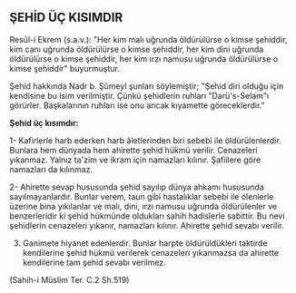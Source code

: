 ## ŞEHİD ÜÇ KISIMDIR

Resûl-i Ekrem (s.a.v.): "Her kim malı uğrunda öldürülürse o kimse şehiddir, kim canı uğrunda öldürülürse o kimse şehiddir, her kim dini uğrun­da öldürülürse o kimse şehiddir, her kim ırzı namusu uğrunda öldürülürse o kimse şehiddir" buyurmuştur.

Şehid hakkında Nadr b. Şûmeyl şunları söyle­miştir; "Şehid diri olduğu için kendisine bu isim verilmiştir. Çünkü şehidlerin ruhları "Darü's-Selam"ı görürler. Başkalarının ruhları ise onu ancak kıyamette göreceklerdir."

**Şehid üç kısımdır:**

1- Kafirlerle harb ederken harb âletlerinden bi­ri sebebi ile öldürülenlerdir. Bunlara hem dünya­da hem ahirette şehid hükmü verilir. Cenazeleri yıkanmaz. Yalnız ta'zim ve ikram için namazları kılınır. Şafiilere göre namazları da kılınmaz.

2- Ahirette sevap hususunda şehid sayılıp dünya ahkamı hususunda sayılmayanlardır. Bun­lar verem, taun gibi hastalıklar sebebi ile ölenlerle üzerine bina yıkılanlar ve malı, dini, ırzı namusu uğrunda öldürülenler ve benzerleridir ki şehid hükmünde oldukları sahih hadislerle sabittir. Bu nevi şehidlerin cenazeleri yıkanır, namazları kılı­nır. Ahirette şehid sevabı verilir.

3. Ganimete hiyanet edenlerdir. Bunlar harpte öldürüldükleri taktirde kendilerine şehid hükmü verilerek cenazeleri yıkanmazsa da ahirette kendi­lerine tam şehid sevabı verilmez.

(Sahih-i Müslim Ter. C.2 Sh.519)
